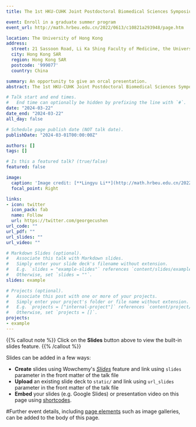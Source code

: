 ```yaml
---
title: The 1st HKU-CUHK Joint Postdoctoral Biomedical Sciences Symposium 2024

event: Enroll in a graduate summer program
event_url: http://math.hrbeu.edu.cn/2022/0613/c10821a293948/page.htm

location: The University of Hong Kong
address:
  street: 21 Sassoon Road, Li Ka Shing Faculty of Medicine, the University of Hong Kong. 
  city: Hong Kong SAR
  region: Hong Kong SAR
  postcode: '999077'
  country: China

summary: An opportunity to give an orcal presentation.
abstract: The 1st HKU-CUHK Joint Postdoctoral Biomedical Sciences Symposium 2024 will be held on 22 March 2024 (next Friday) from 9:30 am to 5:15 pm (registration starts at 9:00 am) at LT2 (oral session) and Exhibition Area (poster session), 21 Sassoon Road, Li Ka Shing Faculty of Medicine, the University of Hong Kong. This year we have received 25 abstract submissions including 16 oral presentations and  9 posters. We are looking forward to a fruitful exchange of research ideas and collaboration opportunities between postdoctoral fellows from the School of Biomedical Sciences at the University of Hong Kong (HKU SBMS) and the Chinese University of Hong Kong (CUHK SBS) in this symposium.

# Talk start and end times.
#   End time can optionally be hidden by prefixing the line with `#`.
date: "2024-03-22"
date_end: "2024-03-22"
all_day: false

# Schedule page publish date (NOT talk date).
publishDate: "2024-03-01T00:00:00Z"

authors: []
tags: []

# Is this a featured talk? (true/false)
featured: false

image:
  caption: 'Image credit: [**Lingyu Li**](http://math.hrbeu.edu.cn/2022/0613/c10821a293948/page.htm)'
  focal_point: Right

links:
- icon: twitter
  icon_pack: fab
  name: Follow
  url: https://twitter.com/georgecushen
url_code: ""
url_pdf: ""
url_slides: ""
url_video: ""

# Markdown Slides (optional).
#   Associate this talk with Markdown slides.
#   Simply enter your slide deck's filename without extension.
#   E.g. `slides = "example-slides"` references `content/slides/example-slides.md`.
#   Otherwise, set `slides = ""`.
slides: example

# Projects (optional).
#   Associate this post with one or more of your projects.
#   Simply enter your project's folder or file name without extension.
#   E.g. `projects = ["internal-project"]` references `content/project/deep-learning/index.md`.
#   Otherwise, set `projects = []`.
projects:
- example
---
```


{{% callout note %}}
Click on the **Slides** button above to view the built-in slides feature.
{{% /callout %}}

Slides can be added in a few ways:

- **Create** slides using Wowchemy's [*Slides*](https://wowchemy.com/docs/managing-content/#create-slides) feature and link using `slides` parameter in the front matter of the talk file
- **Upload** an existing slide deck to `static/` and link using `url_slides` parameter in the front matter of the talk file
- **Embed** your slides (e.g. Google Slides) or presentation video on this page using [shortcodes](https://wowchemy.com/docs/writing-markdown-latex/).

#Further event details, including [page elements](https://wowchemy.com/docs/writing-markdown-latex/) such as image galleries, can be added to the body of this page.
